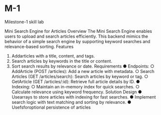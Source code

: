 # M-1
Milestone-1 skill lab


 Mini Search Engine for Articles
 Overview
 The Mini Search Engine enables users to upload and search articles efficiently. This backend mimics
 the behavior of a simple search engine by supporting keyword searches and relevance-based sorting.
 Features
 1. Addarticles with a title, content, and tags.
 2. Search articles by keywords in the title or content.
 3. Sort search results by relevance or date.
 Requirements
 ● Endpoints:
 ○ AddArticle (POST /articles): Add a new article with metadata.
 ○ Search Articles (GET /articles/search): Search articles by keyword or tag.
 ○ GetArticle (GET /articles/:id): Retrieve full article details by ID.
 ● Indexing:
 ○ Maintain an in-memory index for quick searches.
 ○ Calculate relevance using keyword frequency.
 Solution Design
 ● Usearrays to store articles with indexing for fast searches.
 ● Implement search logic with text matching and sorting by relevance.
 ● Usefsforoptional persistence of articles
